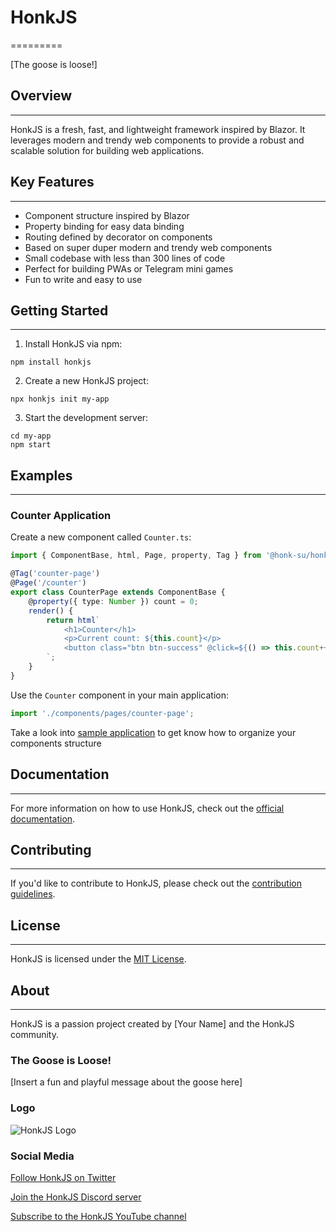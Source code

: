 # HonkJS
=========

[The goose is loose!]

## Overview
------------

HonkJS is a fresh, fast, and lightweight framework inspired by Blazor. It leverages modern and trendy web components to provide a robust and scalable solution for building web applications.

## Key Features
---------------

* Component structure inspired by Blazor
* Property binding for easy data binding
* Routing defined by decorator on components
* Based on super duper modern and trendy web components
* Small codebase with less than 300 lines of code
* Perfect for building PWAs or Telegram mini games
* Fun to write and easy to use

## Getting Started
-----------------

1. Install HonkJS via npm:
```
npm install honkjs
```

2. Create a new HonkJS project:
```
npx honkjs init my-app
```

3. Start the development server:
```
cd my-app
npm start
```

## Examples
---------

### Counter Application

Create a new component called `Counter.ts`:

```typescript
import { ComponentBase, html, Page, property, Tag } from '@honk-su/honkjs';

@Tag('counter-page')
@Page('/counter')
export class CounterPage extends ComponentBase {
    @property({ type: Number }) count = 0;
    render() {
        return html`
            <h1>Counter</h1>
            <p>Current count: ${this.count}</p>
            <button class="btn btn-success" @click=${() => this.count++}>Increment</button>
        `;
    }
}
```

Use the `Counter` component in your main application:

```typescript
import './components/pages/counter-page';
```

Take a look into [sample application](https://github.com/honk-su/honkjs/tree/main/sampleapp)
to get know how to organize your components structure

## Documentation
-------------

For more information on how to use HonkJS, check out the [official documentation](https://honkjs.com/docs).

## Contributing
------------

If you'd like to contribute to HonkJS, please check out the [contribution guidelines](https://github.com/your-username/honkjs/blob/main/CONTRIBUTING.md).

## License
-------

HonkJS is licensed under the [MIT License](https://github.com/your-username/honkjs/blob/main/LICENSE).

## About
------

HonkJS is a passion project created by [Your Name] and the HonkJS community.

### The Goose is Loose!

[Insert a fun and playful message about the goose here]

### Logo

![HonkJS Logo](https://avatars.githubusercontent.com/u/189227806?s=400&u=c384a9b9e7579e9f7050ab95611a578f84145bc9&v=4)

### Social Media

[Follow HonkJS on Twitter](https://twitter.com/honkjs)

[Join the HonkJS Discord server](https://discord.gg/honkjs)

[Subscribe to the HonkJS YouTube channel](https://www.youtube.com/channel/UC123456789)
